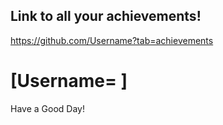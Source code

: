 ## Link to all your achievements!

https://github.com/Username?tab=achievements

# [Username= <Your Github Profile name>]

Have a Good Day!